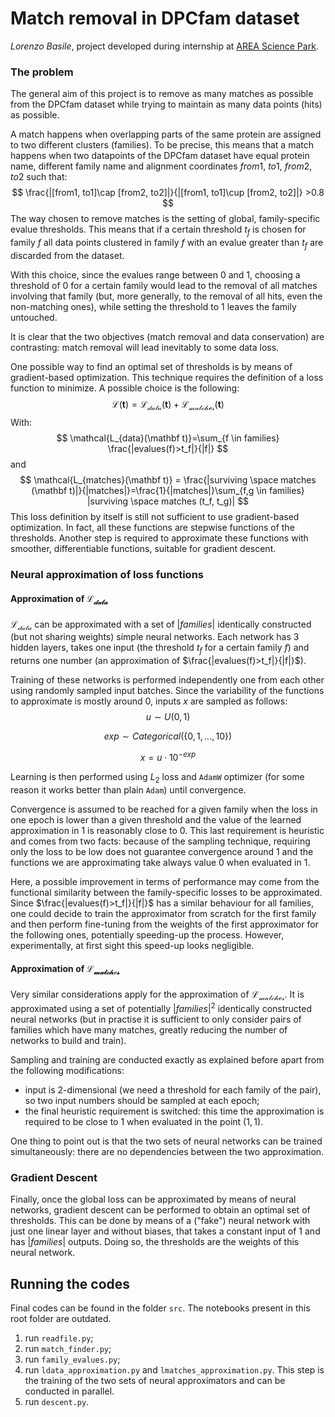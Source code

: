 # Match removal in DPCfam dataset

*Lorenzo Basile*, project developed during internship at [AREA Science Park](https://www.areasciencepark.it/).

### The problem

The general aim of this project is to remove as many matches as possible from the DPCfam dataset while trying to maintain as many data points (hits) as possible.

A match happens when overlapping parts of the same protein are assigned to two different clusters (families). To be precise, this means that a match happens when two datapoints of the DPCfam dataset have equal protein name, different family name and alignment coordinates $from1$, $to1$, $from2$, $to2$  such that:
$$
\frac{|[from1, to1]\cap [from2, to2]|}{|[from1, to1]\cup [from2, to2]|} >0.8
$$
The way chosen to remove matches is the setting of global, family-specific evalue thresholds. This means that if a certain threshold $t_f$ is chosen for family $f$ all data points clustered in family $f$ with an evalue greater than $t_f$ are discarded from the dataset.

With this choice, since the evalues range between $0$ and $1$, choosing a threshold of $0$ for a certain family would lead to the removal of all matches involving that family (but, more generally, to the removal of all hits, even the non-matching ones), while setting the threshold to $1$ leaves the family untouched.

It is clear that the two objectives (match removal and data conservation) are contrasting: match removal will lead inevitably to some data loss.

One possible way to find an optimal set of thresholds is by means of gradient-based optimization. This technique requires the definition of a loss function to minimize. A possible choice is the following:
$$
\mathcal{L}(\mathbf t)=\mathcal{L_{data}}(\mathbf t)+\mathcal{L_{matches}}(\mathbf t)
$$
With:
$$
\mathcal{L_{data}(\mathbf t)}=\sum_{f \in families} \frac{|evalues(f)>t_f|}{|f|}
$$
and
$$
\mathcal{L_{matches}(\mathbf t)} = \frac{|surviving \space matches (\mathbf t)|}{|matches|}=\frac{1}{|matches|}\sum_{f,g \in families} |surviving \space matches (t_f, t_g)|
$$
This loss definition by itself is still not sufficient to use gradient-based optimization. In fact, all these functions are stepwise functions of the thresholds. Another step is required to approximate these functions with smoother, differentiable functions, suitable for gradient descent.

### Neural approximation of loss functions

#### Approximation of $\mathcal{L_{data}}$

$\mathcal{L_{data}}$ can be approximated with a set of $|families|$ identically constructed (but not sharing weights) simple neural networks. Each network has $3$ hidden layers, takes one input (the threshold $t_f$ for a certain family $f$) and returns one number (an approximation of $\frac{|evalues(f)>t_f|}{|f|}$).

Training of these networks is performed independently one from each other using randomly sampled input batches. Since the variability of the functions to approximate is mostly around $0$, inputs $x$ are sampled as follows:
$$
u \sim U(0,1)
$$

$$
exp \sim Categorical (\{0,1,...,10\})
$$

$$
x=u\cdot10^{-exp}
$$

Learning is then performed using $L_2$ loss and `AdamW` optimizer (for some reason it works better than plain `Adam`) until convergence.

Convergence is assumed to be reached for a given family when the loss in one epoch is lower than a given threshold and the value of the learned approximation in $1$ is reasonably close to $0$. This last requirement is heuristic and comes from two facts: because of the sampling technique, requiring only the loss to be low does not guarantee convergence around $1$ and the functions we are approximating take always value $0$ when evaluated in $1$. 

Here, a possible improvement in terms of performance may come from the functional similarity between the family-specific losses to be approximated. Since  $\frac{|evalues(f)>t_f|}{|f|}$ has a similar behaviour for all families, one could decide to train the approximator from scratch for the first family and then perform fine-tuning from the weights of the first approximator for the following ones, potentially speeding-up the process. However, experimentally, at first sight this speed-up looks negligible.

#### Approximation of $\mathcal{L_{matches}}$

Very similar considerations apply for the approximation of $\mathcal{L_{matches}}$. It is approximated using a set of potentially $|families|^2$ identically constructed neural networks (but in practise it is sufficient to only consider pairs of families which have many matches, greatly reducing the number of networks to build and train).

Sampling and training are conducted exactly as explained before apart from the following modifications:

- input is $2$-dimensional (we need a threshold for each family of the pair), so two input numbers should be sampled at each epoch;
- the final heuristic requirement is switched: this time the approximation is required to be close to $1$ when evaluated in the point $(1,1)$.

One thing to point out is that the two sets of neural networks can be trained simultaneously: there are no dependencies between the two approximation.

### Gradient Descent

Finally, once the global loss can be approximated by means of neural networks, gradient descent can be performed to obtain an optimal set of thresholds. This can be done by means of a ("fake") neural network with just one linear layer and without biases, that takes a constant input of $1$ and has $|families|$ outputs. Doing so, the thresholds are the weights of this neural network.

## Running the codes

Final codes can be found in the folder `src`. The notebooks present in this root folder are outdated.

1. run `readfile.py`;
2. run `match_finder.py`;
3. run `family_evalues.py`;
4. run `ldata_approximation.py` and `lmatches_approximation.py`. This step is the training of the two sets of neural approximators and can be conducted in parallel.
5. run `descent.py`.

